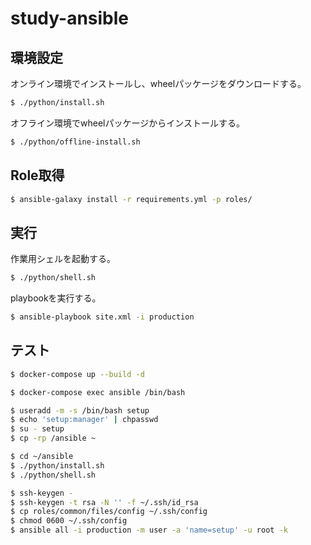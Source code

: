 study-ansible
=============

環境設定
--------

オンライン環境でインストールし、wheelパッケージをダウンロードする。

```sh
$ ./python/install.sh
```

オフライン環境でwheelパッケージからインストールする。

```sh
$ ./python/offline-install.sh
```


Role取得
--------

```sh
$ ansible-galaxy install -r requirements.yml -p roles/
```


実行
----

作業用シェルを起動する。

```sh
$ ./python/shell.sh
```

playbookを実行する。

```sh
$ ansible-playbook site.xml -i production
```

テスト
------

```sh
$ docker-compose up --build -d
```

```sh
$ docker-compose exec ansible /bin/bash
```

```sh
$ useradd -m -s /bin/bash setup
$ echo 'setup:manager' | chpasswd
$ su - setup
$ cp -rp /ansible ~
```

```sh
$ cd ~/ansible
$ ./python/install.sh
$ ./python/shell.sh
```

```sh
$ ssh-keygen -
$ ssh-keygen -t rsa -N '' -f ~/.ssh/id_rsa
$ cp roles/common/files/config ~/.ssh/config
$ chmod 0600 ~/.ssh/config
$ ansible all -i production -m user -a 'name=setup' -u root -k
```
